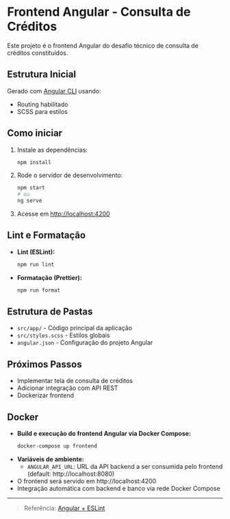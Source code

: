 # Frontend Angular - Consulta de Créditos

Este projeto é o frontend Angular do desafio técnico de consulta de créditos constituídos.

## Estrutura Inicial

Gerado com [Angular CLI](https://angular.io/cli) usando:
- Routing habilitado
- SCSS para estilos

## Como iniciar

1. Instale as dependências:
   ```bash
   npm install
   ```
2. Rode o servidor de desenvolvimento:
   ```bash
   npm start
   # ou
   ng serve
   ```
3. Acesse em [http://localhost:4200](http://localhost:4200)

## Lint e Formatação

- **Lint (ESLint):**
  ```bash
  npm run lint
  ```
- **Formatação (Prettier):**
  ```bash
  npm run format
  ```

## Estrutura de Pastas

- `src/app/` - Código principal da aplicação
- `src/styles.scss` - Estilos globais
- `angular.json` - Configuração do projeto Angular

## Próximos Passos
- Implementar tela de consulta de créditos
- Adicionar integração com API REST
- Dockerizar frontend

## Docker

- **Build e execução do frontend Angular via Docker Compose:**
  ```bash
  docker-compose up frontend
  ```
- **Variáveis de ambiente:**
  - `ANGULAR_API_URL`: URL da API backend a ser consumida pelo frontend (default: http://localhost:8080)
- O frontend será servido em http://localhost:4200
- Integração automática com backend e banco via rede Docker Compose

---
> Referência: [Angular + ESLint](https://github.com/angular-eslint/angular-eslint)
